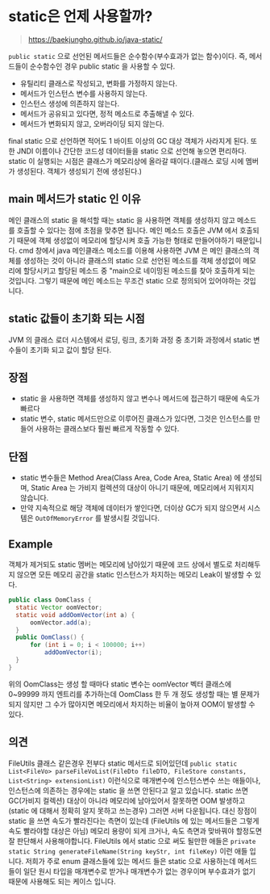 # static은 언제 사용할까?

> https://baekjungho.github.io/java-static/

`public static` 으로 선언된 메서드들은 순수함수(부수효과가 없는 함수)이다. 즉, 메서드들이 순수함수인 경우 public static 을 사용할 수 있다.

- 유틸리티 클래스로 작성되고, 변화를 가정하지 않는다.
- 메서드가 인스턴스 변수를 사용하지 않는다.
- 인스턴스 생성에 의존하지 않는다.
- 메서드가 공유되고 있다면, 정적 메소드로 추출해낼 수 있다.
- 메서드가 변화되지 않고, 오버라이딩 되지 않는다.

final static 으로 선언하면 적어도 1 바이트 이상의 GC 대상 객체가 사라지게 된다. 또한 JNDI 이름이나 간단한 코드성 데이터들을 static 으로 선언해 놓으면 편리하다. static 이 실행되는 시점은 클래스가 메모리상에 올라갈 때이다.(클래스 로딩 시에 멤버가 생성된다. 객체가 생성되기 전에 생성된다.)

## main 메서드가 static 인 이유

메인 클래스의 static 을 해석할 때는 static 을 사용하면 객체를 생성하지 않고 메소드를 호출할 수 있다는 점에 초점을 맞추면 됩니다. 메인 메소드 호출은 JVM 에서 호출되기 때문에 객체 생성없이 메모리에 할당시켜 호출 가능한 형태로 만들어야하기 때문입니다. cmd 창에서 java 메인클래스 메소드를 이용해 사용하면 JVM 은 메인 클래스의 객체를 생성하는 것이 아니라 클래스의 static 으로 선언된 메소드를 객체 생성없이 메모리에 할당시키고 할당된 메소드 중 "main으로 네이밍된 메소드를 찾아 호출하게 되는 것입니다. 그렇기 때문에 메인 메소드는 무조건 static 으로 정의되어 있어야하는 것입니다. 

## static 값들이 초기화 되는 시점

JVM 의 클래스 로더 시스템에서 로딩, 링크, 초기화 과정 중 초기화 과정에서 static 변수들이 초기화 되고 값이 할당 된다.

## 장점

- static 을 사용하면 객체를 생성하지 않고 변수나 메서드에 접근하기 때문에 속도가 빠르다
- static 변수, static 메서드만으로 이루어진 클래스가 있다면, 그것은 인스턴스를 만들어 사용하는 클래스보다 훨씬 빠르게 작동할 수 있다.

## 단점

- static 변수들은 Method Area(Class Area, Code Area, Static Area) 에 생성되며, Static Area 는 가비지 컬렉션의 대상이 아니기 때문에, 메모리에서
지워지지 않습니다.
- 만약 지속적으로 해당 객체에 데이터가 쌓인다면, 더이상 GC가 되지 않으면서 시스템은 `OutOfMemoryError` 를 발생시킬 것입니다.

## Example

객체가 제거되도 static 멤버는 메모리에 남아있기 때문에 코드 상에서 별도로 처리해두지 않으면 모든 메모리 공간을 static 인스턴스가 차지하는 메모리 Leak이 발생할 수 있다.

```java
public class OomClass {
  static Vector oomVector;
  static void addOomVector(int a) {
      oomVector.add(a);
  }
  public OomClass() {
      for (int i = 0; i < 100000; i++)
          addOomVector(i);
  }
}
```

위의 OomClass는 생성 할 때마다 static 변수는 oomVector 벡터 클래스에 0~99999 까지 엔트리를 추가하는데 OomClass 한 두 개 정도 생성할 때는 별 문제가 되지 않지만 그 수가 많아지면 메모리에서 차지하는 비율이 높아져 OOM이 발생할 수 있다.

## 의견

FileUtils 클래스 같은경우 전부다 static 메서드로 되어있던데  `public static List<FileVo> parseFileVoList(FileDto fileDTO, FileStore constants, List<String> extensionList)` 이런식으로 매개변수에 인스턴스변수 쓰는 애들이나, 인스턴스에  의존하는 경우에는 static 을 쓰면 안된다고 알고 있습니다. static 쓰면 GC(가비지 컬렉션) 대상이 아니라 메모리에 남아있어서 잘못하면 OOM 발생하고(static 에 대해서 정확히 알지 못하고 쓰는경우) 그러면 서버 다운됩니다. 대신 장점이 static 을 쓰면 속도가 빨라진다는 측면이 있는데 (FileUtils 에 있는 메서드들은 그렇게 속도 빨라야할 대상은 아님) 메모리 용량이 되게 크거나, 속도 측면과 맞바꿔야 할정도면 잘 판단해서 사용해야합니다. FileUtils 에서 static 으로 써도 될만한 애들은 `private static String generateFileName(String keyStr, int fileKey)` 이런 애들 입니다. 저희가 주로 enum 클래스들에 있는 메서드 들은 static 으로 사용하는데 메서드들이 일단 원시 타입을 매개변수로 받거나 매개변수가 없는 경우이며 부수효과가 없기 때문에 사용해도 되는 케이스 입니다.
